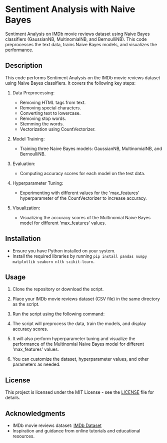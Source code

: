 # Sentiment Analysis with Naive Bayes

Sentiment Analysis on IMDb movie reviews dataset using Naive Bayes classifiers (GaussianNB, MultinomialNB, and BernoulliNB). This code preprocesses the text data, trains Naive Bayes models, and visualizes the performance.

## Description

This code performs Sentiment Analysis on the IMDb movie reviews dataset using Naive Bayes classifiers. It covers the following key steps:

1. Data Preprocessing: 
   - Removing HTML tags from text.
   - Removing special characters.
   - Converting text to lowercase.
   - Removing stop words.
   - Stemming the words.
   - Vectorization using CountVectorizer.

2. Model Training:
   - Training three Naive Bayes models: GaussianNB, MultinomialNB, and BernoulliNB.

3. Evaluation:
   - Computing accuracy scores for each model on the test data.

4. Hyperparameter Tuning:
   - Experimenting with different values for the 'max_features' hyperparameter of the CountVectorizer to increase accuracy.

5. Visualization:
   - Visualizing the accuracy scores of the Multinomial Naive Bayes model for different 'max_features' values.

## Installation

- Ensure you have Python installed on your system.
- Install the required libraries by running `pip install pandas numpy matplotlib seaborn nltk scikit-learn`.

## Usage

1. Clone the repository or download the script.

2. Place your IMDb movie reviews dataset (CSV file) in the same directory as the script.

3. Run the script using the following command:


4. The script will preprocess the data, train the models, and display accuracy scores.

5. It will also perform hyperparameter tuning and visualize the performance of the Multinomial Naive Bayes model for different 'max_features' values.

6. You can customize the dataset, hyperparameter values, and other parameters as needed.

## License

This project is licensed under the MIT License - see the [LICENSE](LICENSE) file for details.

## Acknowledgments

- IMDb movie reviews dataset: [IMDb Dataset](https://www.kaggle.com/lakshmi25npathi/imdb-dataset-of-50k-movie-reviews)
- Inspiration and guidance from online tutorials and educational resources.